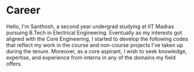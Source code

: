 # Career
Hello, I'm Santhosh, a second year undergrad studying at IIT Madras pursuing B.Tech in Electrical Engineering. Eventually as my interests got aligned with the Core Engineering, I started to develop the following codes that reflect my work in the course and non-course projects I've taken up during the tenure. Moreover, as a core aspirant, I wish to seek knowledge, expertise, and experience from interns in any of the domains my field offers.
